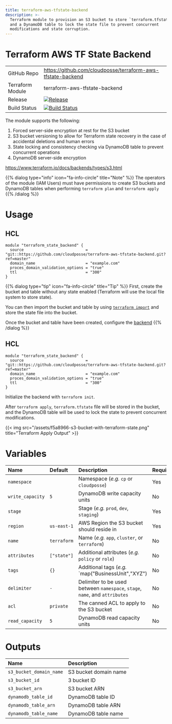 ```yaml
---
title: terraform-aws-tfstate-backend
description: >-
  Terraform module to provision an S3 bucket to store `terraform.tfstate` file
  and a DynamoDB table to lock the state file to prevent concurrent
  modifications and state corruption.
---
```


# Terraform AWS TF State Backend

|                  |                                                                                                                                                                        |
|:-----------------|:-----------------------------------------------------------------------------------------------------------------------------------------------------------------------|
| GitHub Repo      | <https://github.com/cloudposse/terraform-aws-tfstate-backend>                                                                                                          |
| Terraform Module | terraform-aws-tfstate-backend                                                                                                                                          |
| Release          | [![Release](https://img.shields.io/github/release/cloudposse/terraform-aws-tfstate-backend.svg)](https://github.com/cloudposse/terraform-aws-tfstate-backend/releases) |
| Build Status     | [![Build Status](https://travis-ci.org/cloudposse/terraform-aws-tfstate-backend.svg?branch=master)](https://travis-ci.org/cloudposse/terraform-aws-tfstate-backend)    |

The module supports the following:

1. Forced server-side encryption at rest for the S3 bucket
2. S3 bucket versioning to allow for Terraform state recovery in the case of accidental deletions and human errors
3. State locking and consistency checking via DynamoDB table to prevent concurrent operations
4. DynamoDB server-side encryption

<https://www.terraform.io/docs/backends/types/s3.html>

{{% dialog type="info" icon="fa-info-circle" title="Note" %}}
The operators of the module (IAM Users) must have permissions to create S3 buckets and DynamoDB tables when performing `terraform plan` and `terraform apply`
{{% /dialog %}}

# Usage

## HCL

```hcl
module "terraform_state_backend" {
  source                           = "git::https://github.com/cloudposse/terraform-aws-tfstate-backend.git?ref=master"
  domain_name                      = "example.com"
  proces_domain_validation_options = "true"
  ttl                              = "300"
}
```

{{% dialog type="tip" icon="fa-info-circle" title="Tip" %}}
First, create the bucket and table without any state enabled (Terraform will use the local file system to store state).

You can then import the bucket and table by using [`terraform import`](https://www.terraform.io/docs/import/index.html) and store the state file into the bucket.

Once the bucket and table have been created, configure the [backend](https://www.terraform.io/docs/backends/types/s3.html)
{{% /dialog %}}


## HCL

```hcl
module "terraform_state_backend" {
  source                           = "git::https://github.com/cloudposse/terraform-aws-tfstate-backend.git?ref=master"
  domain_name                      = "example.com"
  proces_domain_validation_options = "true"
  ttl                              = "300"
}
```

Initialize the backend with `terraform init`.

After `terraform apply`, `terraform.tfstate` file will be stored in the bucket, and the DynamoDB table will be used to lock the state to prevent concurrent modifications.

{{< img src="/assets/f5a8966-s3-bucket-with-terraform-state.png" title="Terraform Apply Output" >}}

# Variables

| Name             | Default     | Description                                                                 | Required |
|:-----------------|:------------|:----------------------------------------------------------------------------|:---------|
| `namespace`      |             | Namespace (_e.g._ `cp` or `cloudposse`)                                     | Yes      |
| `write_capacity` | `5`         | DynamoDB write capacity units                                               | No       |
| `stage`          |             | Stage (_e.g._ `prod`, `dev`, `staging`)                                     | Yes      |
| `region`         | `us-east-1` | AWS Region the S3 bucket should reside in                                   | Yes      |
| `name`           | `terraform` | Name (_e.g._ `app`, `cluster`, or `terraform`)                              | No       |
| `attributes`     | `["state"]` | Additional attributes (_e.g._ `policy` or `role`)                           | No       |
| `tags`           | `{}`        | Additional tags (_e.g._ `map("BusinessUnit","XYZ")                          | No       |
| `delimiter`      | `-`         | Delimiter to be used between `namespace`, `stage`, `name`, and `attributes` | No       |
| `acl`            | `private`   | The canned ACL to apply to the S3 bucket                                    | No       |
| `read_capacity`  | `5`         | DynamoDB read capacity units                                                | No       |

# Outputs

| Name                    | Description           |
|:------------------------|:----------------------|
| `s3_bucket_domain_name` | S3 bucket domain name |
| `s3_bucket_id`          | 3 bucket ID           |
| `s3_bucket_arn`         | S3 bucket ARN         |
| `dynamodb_table_id`     | DynamoDB table ID     |
| `dynamodb_table_arn`    | DynamoDB table ARN    |
| `dynamodb_table_name`   | DynamoDB table name   |
